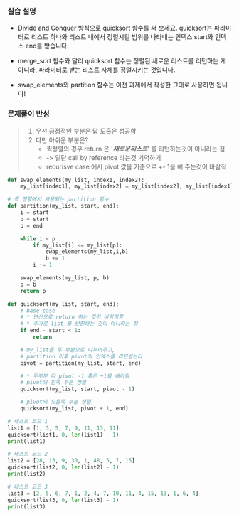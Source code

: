 ### 실습 설명
- Divide and Conquer 방식으로 quicksort 함수를 써 보세요. quicksort는 파라미터로 리스트 하나와 리스트 내에서 정렬시킬 범위를 나타내는 인덱스 start와 인덱스 end를 받습니다.


- merge_sort 함수와 달리 quicksort 함수는 정렬된 새로운 리스트를 리턴하는 게 아니라, 파라미터로 받는 리스트 자체를 정렬시키는 것입니다.


- swap_elements와 partition 함수는 이전 과제에서 작성한 그대로 사용하면 됩니다!

### 문제풀이 반성
> 1. 우선 긍정적인 부분은 답 도출은 성공함
> 2. 다만 아쉬운 부분은?
>    -  퀵정렬의 경우 return 은 '***새로운리스트***' 를 리턴하는것이 아니라는 점
>    -  -> 일단 call by reference 라는것 기억하기
>    - recurisve case 에서 pivot 값을 기준으로 +- 1을 해 주는것이 바람직


```python
def swap_elements(my_list, index1, index2):
    my_list[index1], my_list[index2] = my_list[index2], my_list[index1]

# 퀵 정렬에서 사용되는 partition 함수
def partition(my_list, start, end):
    i = start
    b = start
    p = end

    while i < p :
        if my_list[i] <= my_list[p]:
            swap_elements(my_list,i,b)
            b += 1
        i += 1

    swap_elements(my_list, p, b)
    p = b
    return p

def quicksort(my_list, start, end):
    # base case
    # * 연산으로 return 하는 것이 바람직함
    # * 추가로 list 를 반환하는 것이 아니라는 점
    if end - start < 1:
        return

    # my_list를 두 부분으로 나누어주고,
    # partition 이후 pivot의 인덱스를 리턴받는다
    pivot = partition(my_list, start, end)

    # * 두부분 다 pivot -1 혹은 +1을 해야함
    # pivot의 왼쪽 부분 정렬
    quicksort(my_list, start, pivot - 1)

    # pivot의 오른쪽 부분 정렬
    quicksort(my_list, pivot + 1, end)

# 테스트 코드 1
list1 = [1, 3, 5, 7, 9, 11, 13, 11]
quicksort(list1, 0, len(list1) - 1)
print(list1)

# 테스트 코드 2
list2 = [28, 13, 9, 30, 1, 48, 5, 7, 15]
quicksort(list2, 0, len(list2) - 1)
print(list2)

# 테스트 코드 3
list3 = [2, 5, 6, 7, 1, 2, 4, 7, 10, 11, 4, 15, 13, 1, 6, 4]
quicksort(list3, 0, len(list3) - 1)
print(list3)
```